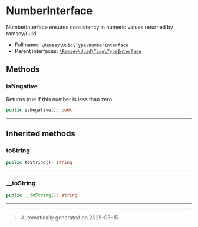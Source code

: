 
# NumberInterface

NumberInterface ensures consistency in numeric values returned by ramsey/uuid



* Full name: `\Ramsey\Uuid\Type\NumberInterface`
* Parent interfaces: [`\Ramsey\Uuid\Type\TypeInterface`](./TypeInterface.md)


## Methods


### isNegative

Returns true if this number is less than zero

```php
public isNegative(): bool
```












***


## Inherited methods


### toString



```php
public toString(): string
```












***

### __toString



```php
public __toString(): string
```












***


***
> Automatically generated on 2025-03-15
